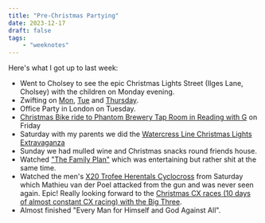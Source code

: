 ```yaml
---
title: "Pre-Christmas Partying"
date: 2023-12-17
draft: false
tags:
    - "weeknotes"
---
```


Here's what I got up to last week:

- Went to Cholsey to see the epic Christmas Lights Street (Ilges Lane, Cholsey) with the children on Monday evening.
- Zwifting on [Mon](https://www.strava.com/activities/10363045856), [Tue](https://www.strava.com/activities/10367335078) and [Thursday](https://www.strava.com/activities/10380902720).
- Office Party in London on Tuesday.
- [Christmas Bike ride to Phantom Brewery Tap Room in Reading with G](https://www.strava.com/activities/10386358979) on Friday
- Saturday with my parents we did the [Watercress Line Christmas Lights Extravaganza](https://watercressline.co.uk/special-days/steam-illuminations/)
- Sunday we had mulled wine and Christmas snacks round friends house.
- Watched ["The Family Plan"](https://www.imdb.com/title/tt16431870/) which was entertaining but rather shit at the same time.
- Watched the men's [X20 Trofee Herentals Cyclocross](https://www.youtube.com/watch?v=rkIYMYeKOkQ) from Saturday which Mathieu van der Poel attacked from the gun and was never seen again. Epic! Really looking forward to the [Christmas CX races (10 days of almost constant CX racing) with the Big Three](https://bigandy-astro.netlify.app/blog/big-three-cx-2023-24/).
- Almost finished "Every Man for Himself and God Against All".
